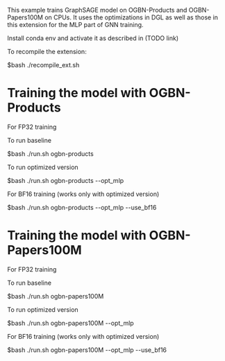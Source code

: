 
This example trains GraphSAGE model on OGBN-Products and OGBN-Papers100M on CPUs. It uses the optimizations in DGL as well as those in this extension for the MLP part of GNN training. 

Install conda env and activate it as described in (TODO link)

To recompile the extension:

$bash ./recompile_ext.sh

Training the model with OGBN-Products
=====================================

For FP32 training

To run baseline

$bash ./run.sh ogbn-products

To run optimized version

$bash ./run.sh ogbn-products --opt_mlp

For BF16 training (works only with optimized version)

$bash ./run.sh ogbn-products --opt_mlp --use_bf16

Training the model with OGBN-Papers100M
=======================================

For FP32 training

To run baseline

$bash ./run.sh ogbn-papers100M

To run optimized version

$bash ./run.sh ogbn-papers100M --opt_mlp

For BF16 training (works only with optimized version)

$bash ./run.sh ogbn-papers100M --opt_mlp --use_bf16


